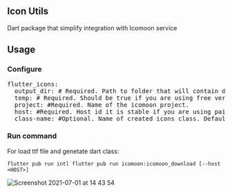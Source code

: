 ## Icon Utils

Dart package that simplify integration with Icomoon service

## Usage

### Configure

<pre>
flutter_icons:
  output_dir: # Required. Path to folder that will contain dart file with icons.
  temp: # Required. Should be true if you are using free verison of icomoon.
  project: #Required. Name of the icomoon project.
  host: #Required. Host id it is stable if you are using paid version of icomoon
  class-name: #Optional. Name of created icons class. Default: AppIcons
</pre>

### Run command

For load ttf file and genetate dart class:

    flutter pub run intl flutter pub run icomoon:icomoon_download [--host <HOST>]
        
![Screenshot 2021-07-01 at 14 43 54](https://user-images.githubusercontent.com/17007214/124120221-3088be80-da7c-11eb-9f06-6bf65cb4ad5a.png)

